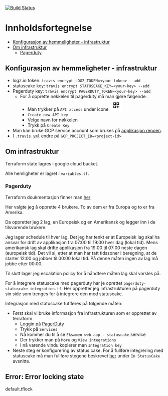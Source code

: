 [![Build Status](https://travis-ci.com/guberArmin/eksamen-infrastructure.svg?token=m6BpjWymm3UWnZ6QxDwC&branch=main)](https://travis-ci.com/guberArmin/eksamen-infrastructure)


# Innholdsfortegnelse
- [Konfigurasjon av hemmeligheter - infrastruktur](#konfigurasjon-av-hemmeligheter---infrastruktur)
- [Om infrastruktur](#om-infrastruktur)
  * [Pagerduty](#pagerduty)

## Konfigurasjon av hemmeligheter - infrastruktur
- logz.io token: `travis encrypt LOGZ_TOKEN=<your-token> --add`
- statuscake key: `travis encrypt STATUSCAKE_KEY=<your-key> --add`  
- Pagerduty key: `travis encrypt PAGERDUTY_TOKEN=<your-key> --add`  
    - For å opprette nøkkelen til pagerduty må man gjøre følgende:
        - Man trykker på `API access` under icone ![Addon ikone](./doc/addon_img.png "Addon ikone")
        - `Create new API key`
        - Velge navn for nøkkelen
        - Trykk på `Create Key`
- Man kan bruke GCP service account som brukes på [applikasjon repoen](https://github.com/guberArmin/devops-exam#konfigurasjon-av-hemligheter---applikasjon).
- I `.travis.yml` endre på  `GCP_PROJECT_ID=<project-id>`

## Om infrastruktur
Terraform state lagres i google cloud bucket.

Alle hemligheter er lagret i `variables.tf`.

### Pagerduty

Terraform doukmentasjon finner man [her](https://registry.terraform.io/providers/PagerDuty/pagerduty/latest/docs)

Her valgte jeg å opprette 4 brukere. To av dem er fra Europa og to er fra Amerika.

Da oppretter jeg 2 lag, en Europeisk og en Amerikansk og legger inn i de tilsvarende brukere.

Jeg lager schedule til hver lag. Det jeg har tenkt er at Europeisk lag skal ha ansvar for drift av applikasjon fra 07:00 til 19:00 hver dag (lokal tid).
Mens amerikansk lag skal drifte applikasjon fra 19:00 til 07:00 neste dagen (europeisk tid). Det vil si, etter
at man har tatt tidssoner i beregning, at de starter 12:00 og jobber til 00:00 lokal tid. På denne måten ingen av
lag må jobbe etter 00:00.

Til slutt lager jeg escalation policy for å håndtere måten lag skal varsles på.

For å integrere statuscake med pagerduty har je oprettet `pagerduty-statuscake-integration.tf`. Her oppretter
jeg infrastrukturen på pagerduty sin side som trenges for å integrere den med statuscake.

Integrasjon med statuscake fuflføres på følgende måten:
- Først skal vi bruke informasjon fra infrastrukturen som er opprettet av terraform
    - Loggin på [PagerDuty](https://www.pagerduty.com/)
    - Trykk på `Services`
    - Nå kommer du til å se `Eksamen web app - statuscake` service
    - Der trykker man på `More` og `View integrations` 
    - I nå varende vindu kopierer man `Integration key`
- Neste steg er konfigurering av status cake.
For å fullføre integrering med statuscake må man fullføre stegene beskrevet [her](https://www.pagerduty.com/docs/guides/statuscake-integration-guide/) 
under `In StatusCake` avsnitte.

## Error: Error locking state
default.tflock